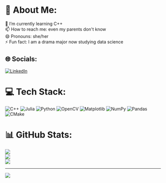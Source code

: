 # 💫 About Me:
🌱 I’m currently learning C++<br>📫 How to reach me: even my parents don't know<br>😄 Pronouns: she/her<br>⚡ Fun fact: I am a drama major now studying data science


## 🌐 Socials:
[![LinkedIn](https://img.shields.io/badge/LinkedIn-%230077B5.svg?logo=linkedin&logoColor=white)](https://linkedin.com/in/alexandravonborcke) 

# 💻 Tech Stack:
![C++](https://img.shields.io/badge/c++-%2300599C.svg?style=for-the-badge&logo=c%2B%2B&logoColor=white) ![Julia](https://img.shields.io/badge/-Julia-9558B2?style=for-the-badge&logo=julia&logoColor=white) ![Python](https://img.shields.io/badge/python-3670A0?style=for-the-badge&logo=python&logoColor=ffdd54) ![OpenCV](https://img.shields.io/badge/opencv-%23white.svg?style=for-the-badge&logo=opencv&logoColor=white) ![Matplotlib](https://img.shields.io/badge/Matplotlib-%23ffffff.svg?style=for-the-badge&logo=Matplotlib&logoColor=black) ![NumPy](https://img.shields.io/badge/numpy-%23013243.svg?style=for-the-badge&logo=numpy&logoColor=white) ![Pandas](https://img.shields.io/badge/pandas-%23150458.svg?style=for-the-badge&logo=pandas&logoColor=white) ![CMake](https://img.shields.io/badge/CMake-%23008FBA.svg?style=for-the-badge&logo=cmake&logoColor=white)
# 📊 GitHub Stats:
![](https://github-readme-stats.vercel.app/api?username=alexandravonborcke&theme=dark&hide_border=false&include_all_commits=false&count_private=false)<br/>
![](https://nirzak-streak-stats.vercel.app/?user=alexandravonborcke&theme=dark&hide_border=false)<br/>
![](https://github-readme-stats.vercel.app/api/top-langs/?username=alexandravonborcke&theme=dark&hide_border=false&include_all_commits=false&count_private=false&layout=compact)

---
[![](https://visitcount.itsvg.in/api?id=alexandravonborcke&icon=0&color=0)](https://visitcount.itsvg.in)

<!-- Proudly created with GPRM ( https://gprm.itsvg.in ) -->
